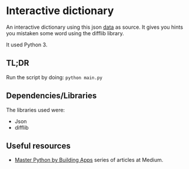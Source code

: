 # Interactive dictionary

An interactive dictionary using this json [data](https://www.kaggle.com/borrkk/dictionary) as source. It gives you hints you mistaken some word using the difflib library. 

It used Python 3.

## TL;DR
 Run the script by doing: `python main.py`

## Dependencies/Libraries
The libraries used were:
- Json
- difflib

## Useful resources
- [Master Python by Building Apps](https://towardsdatascience.com/master-python-through-building-real-world-applications-part-1-b040b2b7faad) series of articles at Medium.